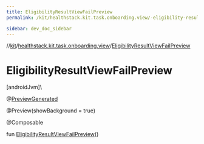 ```yaml
---
title: EligibilityResultViewFailPreview
permalink: /kit/healthstack.kit.task.onboarding.view/-eligibility-result-view-fail-preview.html

sidebar: dev_doc_sidebar
---
```

//[kit](../../kit.html)/[healthstack.kit.task.onboarding.view](index.html)/[EligibilityResultViewFailPreview](-eligibility-result-view-fail-preview.html)



# EligibilityResultViewFailPreview



[androidJvm]\




@[PreviewGenerated](../healthstack.kit.annotation/-preview-generated/index.html)



@Preview(showBackground = true)



@Composable



fun [EligibilityResultViewFailPreview](-eligibility-result-view-fail-preview.html)()




